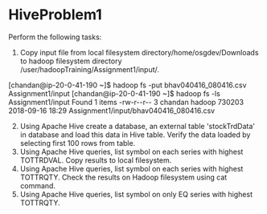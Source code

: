 # HiveProblem1
Perform the following tasks:

1. Copy input file from local filesystem directory/home/osgdev/Downloads to hadoop filesystem directory /user/hadoopTraining/Assignment1/input/.

[chandan@ip-20-0-41-190 ~]$ hadoop fs -put bhav040416_080416.csv Assignment1/input
[chandan@ip-20-0-41-190 ~]$ hadoop fs -ls Assignment1/input
Found 1 items
-rw-r--r--   3 chandan hadoop     730203 2018-09-16 18:29 Assignment1/input/bhav040416_080416.csv

2. Using Apache Hive create a database, an external table 'stockTrdData' in database and load this data in Hive table. Verify the data loaded by selecting first 100 rows from table.
3. Using Apache Hive queries, list symbol on each series with highest TOTTRDVAL. Copy results to local filesystem.
4. Using Apache Hive queries, list symbol on each series with highest TOTTRQTY. Check the results on Hadoop filesystem using cat command.
5. Using Apache Hive queries, list symbol on only EQ series with highest TOTTRQTY.
